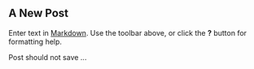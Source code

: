 ## A New Post

Enter text in [Markdown](http://daringfireball.net/projects/markdown/). Use the toolbar above, or click the **?** button for formatting help.

Post should not save ...
